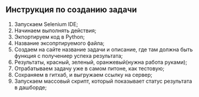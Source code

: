 ## Инструкция по созданию задачи

1. Запускаем Selenium IDE;
2. Начинаем выполнять действия;
3. Экпортируем код в Python;
4. Название эксопртируемого файла;
5. Создаем на сайте название задачи и описание, где там должна быть функция с получениер успеха результата;
6. Результаты, красный, зеленый, оранжевый(нужна работа руками);
7. Отрабатываем задачу уже в самом питоне, как тестовую;
8. Сохраняем в гитхаб, и выгружаем ссылку на сервер;
9. Запускаем массовый скрипт, который показывает статус результата в дашборде;
